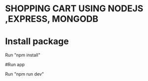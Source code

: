 # SHOPPING CART USING NODEJS ,EXPRESS, MONGODB 

# Install package

Run "npm install"

#Run app

Run "npm run dev" 